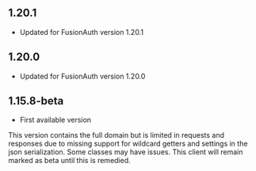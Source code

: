 ## 1.20.1

- Updated for FusionAuth version 1.20.1

## 1.20.0

- Updated for FusionAuth version 1.20.0

## 1.15.8-beta

- First available version

This version contains the full domain but is limited in requests and responses due to missing support for wildcard getters and settings in the json serialization. Some classes may have issues. This client will remain marked as beta until this is remedied.
